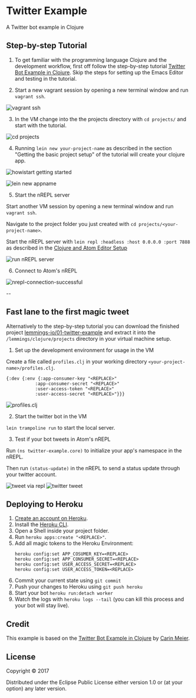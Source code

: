 # Twitter Example

A Twitter bot example in Clojure

## Step-by-step Tutorial

1. To get familiar with the programming language Clojure and the development workflow, first off follow the step-by-step tutorial [Twitter Bot Example in Clojure](http://howistart.org/posts/clojure/1). Skip the steps for setting up the Emacs Editor and testing in the tutorial.

2. Start a new vagrant session by opening a new terminal window and run `vagrant ssh`.

  ![vagrant ssh](doc/images/vagrant-ssh.png)

3. In the VM change into the the projects directory with `cd projects/` and start with the tutorial.

  ![cd projects](doc/images/cd-projects.png)

4. Running `lein new your-project-name` as described in the section "Getting the basic project setup" of the tutorial will create your clojure app.

  ![howistart getting started](doc/images/howistart-getting-started.png)

  ![lein new appname](doc/images/lein-new-appname.png)

5. Start the nREPL server

  Start another VM session by opening a new terminal window and run `vagrant ssh`.

  Navigate to the project folder you just created with `cd projects/<your-project-name>`.

  Start the nREPL server with `lein repl :headless :host 0.0.0.0 :port 7888` as described in the [Clojure and Atom Editor Setup](https://lemmings.io/clojure-and-atom-editor-setup-40f8f09237b4)

 ![run nREPL server](doc/images/nrepl-server.png)
 
6. Connect to Atom's nREPL

 ![nrepl-connection-successful](doc/images/nrepl-connection-successful.png)

--

## Fast lane to the first magic tweet

Alternatively to the step-by-step tutorial you can download the finished project [lemmings-io/01-twitter-example](https://github.com/lemmings-io/01-twitter-example/archive/master.zip) and extract it into the `/lemmings/clojure/projects` directory in your virtual machine setup.

1. Set up the development environment for usage in the VM

  Create a file called `profiles.clj` in your working directory `<your-project-name>/profiles.clj`.

  ```
  {:dev {:env {:app-consumer-key "<REPLACE>"
             :app-consumer-secret "<REPLACE>"
             :user-access-token "<REPLACE>"
             :user-access-secret "<REPLACE>"}}}
  ```
  ![profiles.clj](doc/images/profiles-clj.png)

2. Start the twitter bot in the VM

  `lein trampoline run` to start the local server.

3. Test if your bot tweets in Atom's nREPL

  Run `(ns twitter-example.core)` to initialize your app's namespace in the nREPL.
  
  Then run `(status-update)` in the nREPL to send a status update through your twitter account.
  
  ![tweet via repl](doc/images/tweet-via-repl.png)
  ![twitter tweet](doc/images/twitter-tweet.png)

## Deploying to Heroku

 1. [Create an account on Heroku](https://signup.heroku.com/).
 2. Install the [Heroku CLI](https://devcenter.heroku.com/articles/heroku-cli).
 3. Open a Shell inside your project folder.
 4. Run `heroku apps:create "<REPLACE>"`.
 5. Add all magic tokens to the Heroku Environment:
     ```
     heroku config:set APP_COSUMER_KEY=<REPLACE>
     heroku config:set APP_CONSUMER_SECRET=<REPLACE> 
     heroku config:set USER_ACCESS_SECRET=<REPLACE>
     heroku config:set USER_ACCESS_TOKEN=<REPLACE>
     ```
 6. Commit your current state using `git commit`
 7. Push your changes to Heroku using `git push heroku`
 8. Start your bot `heroku run:detach worker`
 9. Watch the logs with `heroku logs --tail` (you can kill this process and your bot will stay live).

## Credit

This example is based on the [Twitter Bot Example in Clojure](http://howistart.org/posts/clojure/1) by [Carin Meier](https://twitter.com/carinmeier).

## License

Copyright © 2017

Distributed under the Eclipse Public License either version 1.0 or (at
your option) any later version.
